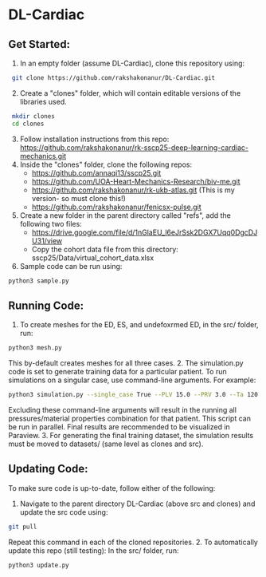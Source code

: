 # DL-Cardiac

## Get Started:

1. In an empty folder (assume DL-Cardiac), clone this repository using:
```bash
 git clone https://github.com/rakshakonanur/DL-Cardiac.git
```
2. Create a "clones" folder, which will contain editable versions of the libraries used.
```bash
 mkdir clones
 cd clones
```
3. Follow installation instructions from this repo: https://github.com/rakshakonanur/rk-sscp25-deep-learning-cardiac-mechanics.git
4. Inside the "clones" folder, clone the following repos:
   - https://github.com/annaqi13/sscp25.git
   - https://github.com/UOA-Heart-Mechanics-Research/biv-me.git
   - https://github.com/rakshakonanur/rk-ukb-atlas.git (This is my version- so must clone this!)
   - https://github.com/rakshakonanur/fenicsx-pulse.git
5. Create a new folder in the parent directory called "refs", add the following two files:
   - https://drive.google.com/file/d/1nGlaEU_l6eJrSsk2DGX7Uqq0DgcDJU31/view
   - Copy the cohort data file from this directory: sscp25/Data/virtual_cohort_data.xlsx
6. Sample code can be run using:
```bash
python3 sample.py
```

## Running Code:
1. To create meshes for the ED, ES, and undefoxrmed ED, in the src/ folder, run:
```bash
python3 mesh.py
```
This by-default creates meshes for all three cases.
2. The simulation.py code is set to generate training data for a particular patient. To run simulations on a singular case, use command-line arguments. For example:
```bash
python3 simulation.py --single_case True --PLV 15.0 --PRV 3.0 --Ta 120.0 --N 200
```
Excluding these command-line arguments will result in the running all pressures/material properties combination for that patient. This script can be run in parallel.
Final results are recommended to be visualized in Paraview.
3. For generating the final training dataset, the simulation results must be moved to datasets/ (same level as clones and src). 

## Updating Code:

To make sure code is up-to-date, follow either of the following:
1. Navigate to the parent directory DL-Cardiac (above src and clones) and update the src code using:
```bash
git pull
```
Repeat this command in each of the cloned repositories.
2. To automatically update this repo (still testing):
In the src/ folder, run:
```bash
python3 update.py
```
